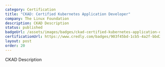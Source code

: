 ```yaml
---
category: Certification
title: "CKAD: Certified Kubernetes Application Developer"
company: The Linux Foundation
description: CKAD Description
status: published
badgeUrl: /assets/images/badges/ckad-certified-kubernetes-application-developer.png
certificationUrl: https://www.credly.com/badges/903f45bd-1cb5-4a2f-bbd2-67142a43c09c/public_url
layout: post
order: 20
---
```


CKAD Description